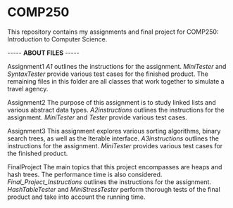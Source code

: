 # COMP250
This repository contains my assignments and final project for COMP250: Introduction to Computer Science.

----- **ABOUT FILES** -----

Assignment1
*A1* outlines the instructions for the assignment. 
*MiniTester* and *SyntaxTester* provide various test cases for the finished product.
The remaining files in this folder are all classes that work together to simulate a travel agency.

Assignment2
The purpose of this assignment is to study linked lists and various abstract data types.
*A2instructions* outlines the instructions for the assignment. 
*MiniTester* and *Tester* provide various test cases.

Assignment3
This assignment explores various sorting algorithms, binary search trees, as well as the Iterable interface.
*A3instructions* outlines the instructions for the assignment. 
*MiniTester* provides various test cases for the finished product.

FinalProject
The main topics that this project encompasses are heaps and hash trees. The performance time is also considered.
*Final_Project_Instructions* outlines the instructions for the assignment. 
*HashTableTester* and *MiniStressTester* perform thorough tests of the final product and take into account the running time.
